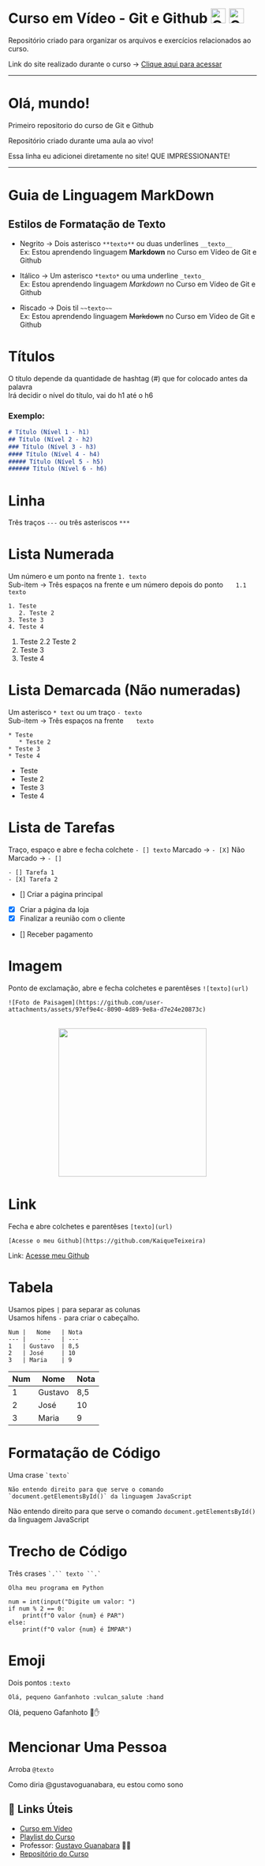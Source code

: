 # Curso em Vídeo - Git e Github <img src="https://cdn.jsdelivr.net/gh/devicons/devicon@latest/icons/git/git-original.svg"  height="30"  alt="Git logo" /> <img src="https://cdn.jsdelivr.net/gh/devicons/devicon@latest/icons/github/github-original.svg" height="30"  alt="Github logo" />

Repositório criado para organizar os arquivos e exercícios relacionados ao curso.

Link do site realizado durante o curso -> [Clique aqui para acessar](https://kaiqueteixeira.github.io/Aprendendo-Git-Github/projeto-site/index.html)

---

# Olá, mundo!
Primeiro repositorio do curso de Git e Github

Repositório criado durante uma aula ao vivo!

Essa linha eu adicionei diretamente no site! QUE IMPRESSIONANTE!

---

# Guia de Linguagem MarkDown

## Estilos de Formatação de Texto
- Negrito -> Dois asterisco `**texto**` ou duas underlines `__texto__`
<br> Ex: Estou aprendendo linguagem **Markdown** no Curso em Vídeo de Git e Github

- Itálico -> Um asterisco `*texto*` ou uma underline `_texto_`
<br> Ex: Estou aprendendo linguagem *Markdown* no Curso em Vídeo de Git e Github

- Riscado -> Dois til `~~texto~~`
<br> Ex: Estou aprendendo linguagem ~~Markdown~~ no Curso em Vídeo de Git e Github

# Títulos
O título depende da quantidade de hashtag (#) que for colocado antes da palavra
<br> Irá decidir o nível do título, vai do h1 até o h6

### Exemplo:

```markdown
# Título (Nível 1 - h1)
## Título (Nível 2 - h2)
### Título (Nível 3 - h3)
#### Título (Nível 4 - h4)
##### Título (Nível 5 - h5)
###### Título (Nível 6 - h6)
```

# Linha 
Três traços `---` ou três asteriscos `***`

# Lista Numerada
Um número e um ponto na frente `1. texto`
<br> Sub-item -> Três espaços na frente e um número depois do ponto `   1.1 texto`

```
1. Teste
   2. Teste 2
3. Teste 3
4. Teste 4
```

1. Teste
  2.2 Teste 2
3. Teste 3
4. Teste 4

# Lista Demarcada (Não numeradas)
Um asterisco `* text` ou um traço `- texto`
<br> Sub-item -> Três espaços na frente `   texto`

```
* Teste
   * Teste 2
* Teste 3
* Teste 4
```

* Teste 
* Teste 2
* Teste 3
* Teste 4

# Lista de Tarefas
Traço, espaço e abre e fecha colchete `- [] texto`
Marcado -> `- [X]`
Não Marcado -> `- []`

```
- [] Tarefa 1
- [X] Tarefa 2
```

- [] Criar a página principal
- [X] Criar a página da loja
- [X] Finalizar a reunião com o cliente
- [] Receber pagamento

# Imagem
Ponto de exclamação, abre e fecha colchetes e parentêses `![texto](url)`

```
![Foto de Paisagem](https://github.com/user-attachments/assets/97ef9e4c-8090-4d89-9e8a-d7e24e20873c)
```
<br> 
<div align="center">
  <img src="https://github.com/user-attachments/assets/97ef9e4c-8090-4d89-9e8a-d7e24e20873c" height="300" />
</div>

# Link
Fecha e abre colchetes e parentêses `[texto](url)`

```
[Acesse o meu Github](https://github.com/KaiqueTeixeira)
```

Link: [Acesse meu Github](https://github.com/KaiqueTeixeira)

# Tabela
Usamos pipes `|` para separar as colunas  
Usamos hifens `-` para criar o cabeçalho.

```
Num |   Nome   | Nota
--- |    ---   | ---
1   | Gustavo  | 8,5
2   | José     | 10
3   | Maria    | 9
```

Num | Nome | Nota
---|---|---
1 | Gustavo | 8,5
2 | José | 10
3 | Maria | 9

# Formatação de Código 
Uma crase ``` `texto` ```

```
Não entendo direito para que serve o comando `document.getElementsById()` da linguagem JavaScript
```
Não entendo direito para que serve o comando `document.getElementsById()` da linguagem JavaScript

# Trecho de Código 
Três crases ``` `.`` texto ``.` ```

```
Olha meu programa em Python

num = int(input("Digite um valor: ")
if num % 2 == 0:
    print(f"O valor {num} é PAR")
else:
    print(f"O valor {num} é ÍMPAR")
```

# Emoji 
Dois pontos `:texto`

`Olá, pequeno Ganfanhoto :vulcan_salute :hand`

Olá, pequeno Gafanhoto 🖖✋

# Mencionar Uma Pessoa
Arroba `@texto`

Como diria @gustavoguanabara, eu estou como sono

## 🔗 Links Úteis 

* [Curso em Vídeo](https://www.cursoemvideo.com/)
* [Playlist do Curso](https://www.youtube.com/watch?v=xEKo29OWILE&list=PLHz_AreHm4dm7ZULPAmadvNhH6vk9oNZA)
* Professor: [Gustavo Guanabara](https://github.com/gustavoguanabara) 🖖🏻
* [Repositório do Curso](https://github.com/gustavoguanabara/git-github)
